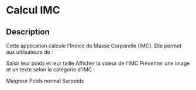 # Calcul IMC

## Description
Cette application calcule l'Indice de Masse Corporelle (IMC). Elle permet aux utilisateurs de :

Saisir leur poids et leur taille
Afficher la valeur de l'IMC
Présenter une image et un texte selon la catégorie d'IMC :

Maigreur
Poids normal
Surpoids




